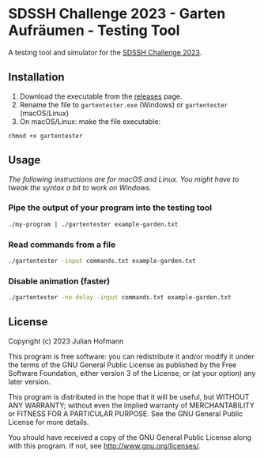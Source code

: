 # SDSSH Challenge 2023 - Garten Aufräumen - Testing Tool

A testing tool and simulator for the [SDSSH Challenge 2023](https://github.com/maxwellmatthis/sdssh-challenge-2023).

## Installation

1. Download the executable from the [releases](https://github.com/juho05/sdssh-gartentester/releases/latest) page.
2. Rename the file to `gartentester.exe` (Windows) or `gartentester` (macOS/Linux)
3. On macOS/Linux: make the file executable:
```
chmod +x gartentester
```

## Usage

*The following instructions are for macOS and Linux. You might have to tweak the syntax a bit to work on Windows.*

### Pipe the output of your program into the testing tool

```sh
./my-program | ./gartentester example-garden.txt
```

### Read commands from a file

```sh
./gartentester -input commands.txt example-garden.txt
```

### Disable animation (faster)

```sh
./gartentester -no-delay -input commands.txt example-garden.txt
```

## License

Copyright (c) 2023 Julian Hofmann

This program is free software: you can redistribute it and/or modify
it under the terms of the GNU General Public License as published by
the Free Software Foundation, either version 3 of the License, or
(at your option) any later version.

This program is distributed in the hope that it will be useful,
but WITHOUT ANY WARRANTY; without even the implied warranty of
MERCHANTABILITY or FITNESS FOR A PARTICULAR PURPOSE.  See the
GNU General Public License for more details.

You should have received a copy of the GNU General Public License
along with this program.  If not, see <http://www.gnu.org/licenses/>.
